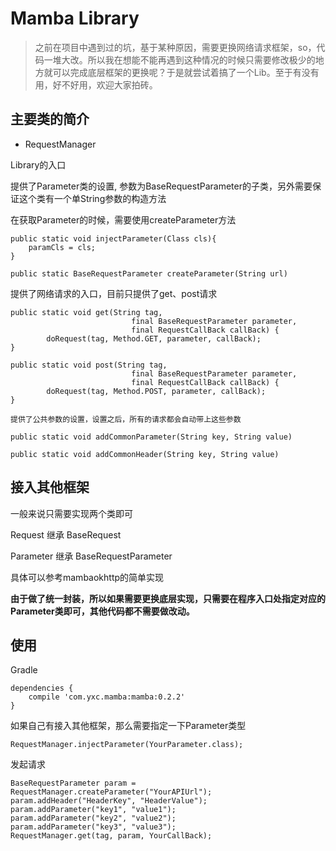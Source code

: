 # Mamba Library #
> 之前在项目中遇到过的坑，基于某种原因，需要更换网络请求框架，so，代码一堆大改。所以我在想能不能再遇到这种情况的时候只需要修改极少的地方就可以完成底层框架的更换呢？于是就尝试着搞了一个Lib。至于有没有用，好不好用，欢迎大家拍砖。

## 主要类的简介

- RequestManager

Library的入口
	
提供了Parameter类的设置, 参数为BaseRequestParameter的子类，另外需要保证这个类有一个单String参数的构造方法
	
在获取Parameter的时候，需要使用createParameter方法
	
```
public static void injectParameter(Class cls){
    paramCls = cls;
}
```
	
```
public static BaseRequestParameter createParameter(String url)
```
	
提供了网络请求的入口，目前只提供了get、post请求
	
```
public static void get(String tag,
                           final BaseRequestParameter parameter,
                           final RequestCallBack callBack) {
        doRequest(tag, Method.GET, parameter, callBack);
}
```
    
```
public static void post(String tag,
                           final BaseRequestParameter parameter,
                           final RequestCallBack callBack) {
        doRequest(tag, Method.POST, parameter, callBack);
}
```
	
	提供了公共参数的设置，设置之后，所有的请求都会自动带上这些参数
	
```
public static void addCommonParameter(String key, String value)
```
	
```
public static void addCommonHeader(String key, String value)
```
    
## 接入其他框架
一般来说只需要实现两个类即可

Request 继承 BaseRequest

Parameter 继承 BaseRequestParameter

具体可以参考mambaokhttp的简单实现

**由于做了统一封装，所以如果需要更换底层实现，只需要在程序入口处指定对应的Parameter类即可，其他代码都不需要做改动。**

## 使用

Gradle

```
dependencies {
    compile 'com.yxc.mamba:mamba:0.2.2'
}
```


如果自己有接入其他框架，那么需要指定一下Parameter类型

```
RequestManager.injectParameter(YourParameter.class);
```
	
发起请求

```
BaseRequestParameter param = RequestManager.createParameter("YourAPIUrl");
param.addHeader("HeaderKey", "HeaderValue");
param.addParameter("key1", "value1");
param.addParameter("key2", "value2");
param.addParameter("key3", "value3");
RequestManager.get(tag, param, YourCallBack);
```